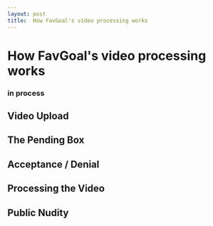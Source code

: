 ```yaml
---
layout: post
title:  How FavGoal's video processing works
---
```



# How FavGoal's video processing works
### in process


## Video Upload


## The Pending Box


## Acceptance / Denial


## Processing the Video


## Public Nudity








